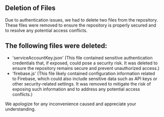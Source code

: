 ## Deletion of Files

Due to authentication issues, we had to delete two files from the repository. These files were removed to ensure the repository is properly secured and to resolve any potential access conflicts.

The following files were deleted:
-
- 'serviceAccountKey.json' (This file contained sensitive authentication credentials that, if exposed, could pose a security risk. It was deleted to ensure the repository remains secure and prevent unauthorized access.)
- 'firebase.js' (This file likely contained configuration information related to Firebase, which could also include sensitive data such as API keys or other security-related settings. It was removed to mitigate the risk of exposing such information and to address any potential access conflicts.)

We apologize for any inconvenience caused and appreciate your understanding.
